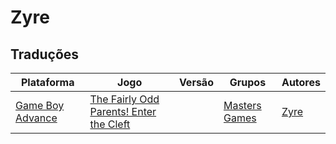 # Zyre

## Traduções

| Plataforma | Jogo | Versão | Grupos | Autores |
| ----------- | ----------- | ----------- | ----------- | ----------- |
| [Game Boy Advance](../../traducoes/game-boy-advance/) | [The Fairly Odd Parents! Enter the Cleft](../../traducoes/game-boy-advance/the-fairly-odd-parents-enter-the-cleft_zyre/) |  | [Masters Games](../../grupos/masters-games/) | [Zyre](../../autores/zyre/) |